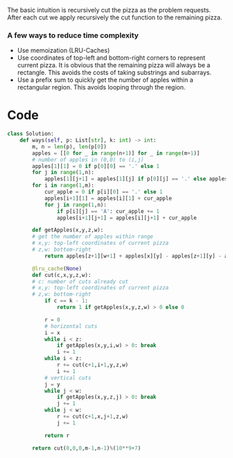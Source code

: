 The basic intuition is recursively cut the pizza as the problem requests. After each cut we apply recursively the cut function to the remaining pizza. 

### A few ways to reduce time complexity
- Use memoization (LRU-Caches)
- Use coordinates of top-left and bottom-right corners to represent current pizza. It is obvious that the remaining pizza will always be a rectangle. This avoids the costs of taking substrings and subarrays.
- Use a prefix sum to quickly get the number of apples within a rectangular region. This avoids looping through the region.


# Code
```python
class Solution:
    def ways(self, p: List[str], k: int) -> int:
        m, n = len(p), len(p[0])
        apples = [[0 for _ in range(n+1)] for _ in range(m+1)] 
        # number of apples in (0,0) to (i,j)
        apples[1][1] = 0 if p[0][0] == '.' else 1
        for j in range(1,n):
            apples[1][j+1] = apples[1][j] if p[0][j] == '.' else apples[1][j] + 1
        for i in range(1,m):
            cur_apple = 0 if p[i][0] == '.' else 1
            apples[i+1][1] = apples[i][1] + cur_apple
            for j in range(1,n):
                if p[i][j] == 'A': cur_apple += 1
                apples[i+1][j+1] = apples[i][j+1] + cur_apple

        def getApples(x,y,z,w):
        # get the number of apples within range
        # x,y: top-left coordinates of current pizza
        # z,w: bottom-right
            return apples[z+1][w+1] + apples[x][y] - apples[z+1][y] - apples[x][w+1]

        @lru_cache(None)
        def cut(c,x,y,z,w):
        # c: number of cuts already cut
        # x,y: top-left coordinates of current pizza
        # z,w: bottom-right
            if c == k - 1:
                return 1 if getApples(x,y,z,w) > 0 else 0

            r = 0
            # horizontal cuts
            i = x
            while i < z:
                if getApples(x,y,i,w) > 0: break
                i += 1
            while i < z:
                r += cut(c+1,i+1,y,z,w)
                i += 1
            # vertical cuts
            j = y
            while j < w:
                if getApples(x,y,z,j) > 0: break
                j += 1
            while j < w:
                r += cut(c+1,x,j+1,z,w)
                j += 1

            return r

        return cut(0,0,0,m-1,n-1)%(10**9+7)
```
